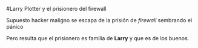 #Larry Plotter y el prisionero del firewall

Supuesto hacker maligno se escapa de la prisión de *firewall* sembrando el pánico

Pero resulta que el prisionero es familia de **Larry** y que es de los buenos.
